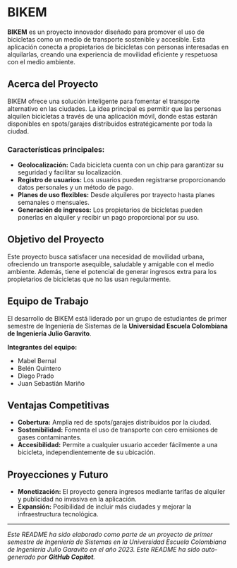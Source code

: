 # BIKEM

**BIKEM** es un proyecto innovador diseñado para promover el uso de bicicletas como un medio de transporte sostenible y accesible. Esta aplicación conecta a propietarios de bicicletas con personas interesadas en alquilarlas, creando una experiencia de movilidad eficiente y respetuosa con el medio ambiente.

## Acerca del Proyecto

BIKEM ofrece una solución inteligente para fomentar el transporte alternativo en las ciudades. La idea principal es permitir que las personas alquilen bicicletas a través de una aplicación móvil, donde estas estarán disponibles en spots/garajes distribuidos estratégicamente por toda la ciudad.

### Características principales:
- **Geolocalización:** Cada bicicleta cuenta con un chip para garantizar su seguridad y facilitar su localización.
- **Registro de usuarios:** Los usuarios pueden registrarse proporcionando datos personales y un método de pago.
- **Planes de uso flexibles:** Desde alquileres por trayecto hasta planes semanales o mensuales.
- **Generación de ingresos:** Los propietarios de bicicletas pueden ponerlas en alquiler y recibir un pago proporcional por su uso.

## Objetivo del Proyecto

Este proyecto busca satisfacer una necesidad de movilidad urbana, ofreciendo un transporte asequible, saludable y amigable con el medio ambiente. Además, tiene el potencial de generar ingresos extra para los propietarios de bicicletas que no las usan regularmente.

## Equipo de Trabajo

El desarrollo de BIKEM está liderado por un grupo de estudiantes de primer semestre de Ingeniería de Sistemas de la **Universidad Escuela Colombiana de Ingeniería Julio Garavito**. 

**Integrantes del equipo:**
- Mabel Bernal
- Belén Quintero
- Diego Prado
- Juan Sebastián Mariño

## Ventajas Competitivas

- **Cobertura:** Amplia red de spots/garajes distribuidos por la ciudad.
- **Sostenibilidad:** Fomenta el uso de transporte con cero emisiones de gases contaminantes.
- **Accesibilidad:** Permite a cualquier usuario acceder fácilmente a una bicicleta, independientemente de su ubicación.

## Proyecciones y Futuro

- **Monetización:** El proyecto genera ingresos mediante tarifas de alquiler y publicidad no invasiva en la aplicación.
- **Expansión:** Posibilidad de incluir más ciudades y mejorar la infraestructura tecnológica.

---

*Este README ha sido elaborado como parte de un proyecto de primer semestre de Ingeniería de Sistemas en la Universidad Escuela Colombiana de Ingeniería Julio Garavito en el año 2023.*
*Este README ha sido auto-generado por **GitHub Copitot**.*
